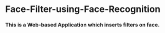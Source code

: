 # Face-Filter-using-Face-Recognition
### This is a Web-based Application which inserts filters on face.
